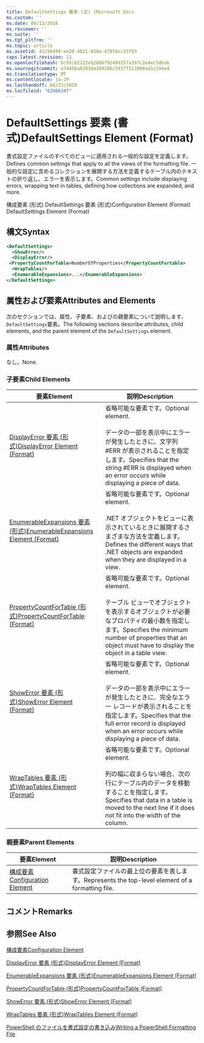 ```yaml
---
title: DefaultSettings 要素 (式) |Microsoft Docs
ms.custom: ''
ms.date: 09/13/2016
ms.reviewer: ''
ms.suite: ''
ms.tgt_pltfrm: ''
ms.topic: article
ms.assetid: 41c56499-ee20-4821-830a-478fdcc33f83
caps.latest.revision: 11
ms.openlocfilehash: bc95c62222eb2806f92499257a397c2e4ec5dbab
ms.sourcegitcommit: e7445ba8203da304286c591ff513900ad1c244a4
ms.translationtype: MT
ms.contentlocale: ja-JP
ms.lasthandoff: 04/23/2019
ms.locfileid: "62066347"
---
```

# <a name="defaultsettings-element-format"></a><span data-ttu-id="99717-102">DefaultSettings 要素 (書式)</span><span class="sxs-lookup"><span data-stu-id="99717-102">DefaultSettings Element (Format)</span></span>

<span data-ttu-id="99717-103">書式設定ファイルのすべてのビューに適用される一般的な設定を定義します。</span><span class="sxs-lookup"><span data-stu-id="99717-103">Defines common settings that apply to all the views of the formatting file.</span></span> <span data-ttu-id="99717-104">一般的な設定に含めるコレクションを展開する方法を定義するテーブル内のテキストの折り返し、エラーを表示します。</span><span class="sxs-lookup"><span data-stu-id="99717-104">Common settings include displaying errors, wrapping text in tables, defining how collections are expanded, and more.</span></span>

<span data-ttu-id="99717-105">構成要素 (形式) DefaultSettings 要素 (形式)</span><span class="sxs-lookup"><span data-stu-id="99717-105">Configuration Element (Format) DefaultSettings Element (Format)</span></span>

## <a name="syntax"></a><span data-ttu-id="99717-106">構文</span><span class="sxs-lookup"><span data-stu-id="99717-106">Syntax</span></span>

```xml
<DefaultSettings>
  <ShowError/>
  <DisplayError/>
 <PropertyCountForTable>NumberOfProperties</PropertyCountFortable>
  <WrapTables/>
  <EnumerableExpansions>...</EnumerableExpansions>
</DefaultSettings>
```

## <a name="attributes-and-elements"></a><span data-ttu-id="99717-107">属性および要素</span><span class="sxs-lookup"><span data-stu-id="99717-107">Attributes and Elements</span></span>

<span data-ttu-id="99717-108">次のセクションでは、属性、子要素、およびの親要素について説明します、`DefaultSettings`要素。</span><span class="sxs-lookup"><span data-stu-id="99717-108">The following sections describe attributes, child elements, and the parent element of the `DefaultSettings` element.</span></span>

### <a name="attributes"></a><span data-ttu-id="99717-109">属性</span><span class="sxs-lookup"><span data-stu-id="99717-109">Attributes</span></span>

<span data-ttu-id="99717-110">なし。</span><span class="sxs-lookup"><span data-stu-id="99717-110">None.</span></span>

### <a name="child-elements"></a><span data-ttu-id="99717-111">子要素</span><span class="sxs-lookup"><span data-stu-id="99717-111">Child Elements</span></span>

|<span data-ttu-id="99717-112">要素</span><span class="sxs-lookup"><span data-stu-id="99717-112">Element</span></span>|<span data-ttu-id="99717-113">説明</span><span class="sxs-lookup"><span data-stu-id="99717-113">Description</span></span>|
|-------------|-----------------|
|[<span data-ttu-id="99717-114">DisplayError 要素 (形式)</span><span class="sxs-lookup"><span data-stu-id="99717-114">DisplayError Element (Format)</span></span>](./displayerror-element-format.md)|<span data-ttu-id="99717-115">省略可能な要素です。</span><span class="sxs-lookup"><span data-stu-id="99717-115">Optional element.</span></span><br /><br /> <span data-ttu-id="99717-116">データの一部を表示中にエラーが発生したときに、文字列 #ERR が表示されることを指定します。</span><span class="sxs-lookup"><span data-stu-id="99717-116">Specifies that the string #ERR is displayed when an error occurs while displaying a piece of data.</span></span>|
|[<span data-ttu-id="99717-117">EnumerableExpansions 要素 (形式)</span><span class="sxs-lookup"><span data-stu-id="99717-117">EnumerableExpansions Element (Format)</span></span>](./enumerableexpansions-element-format.md)|<span data-ttu-id="99717-118">省略可能な要素です。</span><span class="sxs-lookup"><span data-stu-id="99717-118">Optional element.</span></span><br /><br /> <span data-ttu-id="99717-119">.NET オブジェクトをビューに表示されているときに展開するさまざまな方法を定義します。</span><span class="sxs-lookup"><span data-stu-id="99717-119">Defines the different ways that .NET objects are expanded when they are displayed in a view.</span></span>|
|[<span data-ttu-id="99717-120">PropertyCountForTable (形式)</span><span class="sxs-lookup"><span data-stu-id="99717-120">PropertyCountForTable (Format)</span></span>](./propertycountfortable-element-format.md)|<span data-ttu-id="99717-121">省略可能な要素です。</span><span class="sxs-lookup"><span data-stu-id="99717-121">Optional element.</span></span><br /><br /> <span data-ttu-id="99717-122">テーブル ビューでオブジェクトを表示するオブジェクトが必要なプロパティの最小数を指定します。</span><span class="sxs-lookup"><span data-stu-id="99717-122">Specifies the minimum number of properties that an object must have to display the object in a table view.</span></span>|
|[<span data-ttu-id="99717-123">ShowError 要素 (形式)</span><span class="sxs-lookup"><span data-stu-id="99717-123">ShowError Element (Format)</span></span>](./showerror-element-format.md)|<span data-ttu-id="99717-124">省略可能な要素です。</span><span class="sxs-lookup"><span data-stu-id="99717-124">Optional element.</span></span><br /><br /> <span data-ttu-id="99717-125">データの一部を表示中にエラーが発生したときに、完全なエラー レコードが表示されることを指定します。</span><span class="sxs-lookup"><span data-stu-id="99717-125">Specifies that the full error record is displayed when an error occurs while displaying a piece of data.</span></span>|
|[<span data-ttu-id="99717-126">WrapTables 要素 (形式)</span><span class="sxs-lookup"><span data-stu-id="99717-126">WrapTables Element (Format)</span></span>](./wraptables-element-format.md)|<span data-ttu-id="99717-127">省略可能な要素です。</span><span class="sxs-lookup"><span data-stu-id="99717-127">Optional element.</span></span><br /><br /> <span data-ttu-id="99717-128">列の幅に収まらない場合、次の行にテーブル内のデータを移動することを指定します。</span><span class="sxs-lookup"><span data-stu-id="99717-128">Specifies that data in a table is moved to the next line if it does not fit into the width of the column.</span></span>|

### <a name="parent-elements"></a><span data-ttu-id="99717-129">親要素</span><span class="sxs-lookup"><span data-stu-id="99717-129">Parent Elements</span></span>

|<span data-ttu-id="99717-130">要素</span><span class="sxs-lookup"><span data-stu-id="99717-130">Element</span></span>|<span data-ttu-id="99717-131">説明</span><span class="sxs-lookup"><span data-stu-id="99717-131">Description</span></span>|
|-------------|-----------------|
|[<span data-ttu-id="99717-132">構成要素</span><span class="sxs-lookup"><span data-stu-id="99717-132">Configuration Element</span></span>](./configuration-element-format.md)|<span data-ttu-id="99717-133">書式設定ファイルの最上位の要素を表します。</span><span class="sxs-lookup"><span data-stu-id="99717-133">Represents the top-level element of a formatting file.</span></span>|

## <a name="remarks"></a><span data-ttu-id="99717-134">コメント</span><span class="sxs-lookup"><span data-stu-id="99717-134">Remarks</span></span>

## <a name="see-also"></a><span data-ttu-id="99717-135">参照</span><span class="sxs-lookup"><span data-stu-id="99717-135">See Also</span></span>

[<span data-ttu-id="99717-136">構成要素</span><span class="sxs-lookup"><span data-stu-id="99717-136">Configuration Element</span></span>](./configuration-element-format.md)

[<span data-ttu-id="99717-137">DisplayError 要素 (形式)</span><span class="sxs-lookup"><span data-stu-id="99717-137">DisplayError Element (Format)</span></span>](./displayerror-element-format.md)

[<span data-ttu-id="99717-138">EnumerableExpansions 要素 (形式)</span><span class="sxs-lookup"><span data-stu-id="99717-138">EnumerableExpansions Element (Format)</span></span>](./enumerableexpansions-element-format.md)

[<span data-ttu-id="99717-139">PropertyCountForTable (形式)</span><span class="sxs-lookup"><span data-stu-id="99717-139">PropertyCountForTable (Format)</span></span>](./propertycountfortable-element-format.md)

[<span data-ttu-id="99717-140">ShowError 要素 (形式)</span><span class="sxs-lookup"><span data-stu-id="99717-140">ShowError Element (Format)</span></span>](./showerror-element-format.md)

[<span data-ttu-id="99717-141">WrapTables 要素 (形式)</span><span class="sxs-lookup"><span data-stu-id="99717-141">WrapTables Element (Format)</span></span>](./wraptables-element-format.md)

[<span data-ttu-id="99717-142">PowerShell のファイルを書式設定の書き込み</span><span class="sxs-lookup"><span data-stu-id="99717-142">Writing a PowerShell Formatting File</span></span>](./writing-a-powershell-formatting-file.md)
